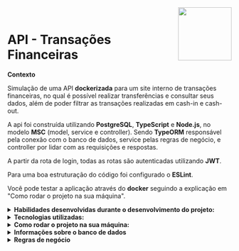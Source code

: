 <img width="120px" align="right" src="https://ng.cash/_nuxt/img/logo-ngcash-branco.88c5860.svg"/>  
<br/>
 <h1>API - Transações Financeiras</h1>
 
<p><strong>Contexto</strong></p>

Simulação de uma API <strong>dockerizada</strong> para um site interno de transações financeiras, no qual é possível realizar transferências e consultar seus dados, além de poder filtrar as transações realizadas em cash-in e cash-out. 

A api foi construída utilizando <strong>PostgreSQL</strong>, <strong>TypeScript</strong> e <strong>Node.js</strong>, no modelo <strong>MSC</strong> (model, service e controller).
Sendo <strong>TypeORM</strong> responsável pela conexão com o banco de dados, service pelas regras de negócio, e controller por lidar com as requisições e respostas.

A partir da rota de login, todas as rotas são autenticadas utilizando <strong>JWT</strong>.

Para uma boa estruturação do código foi configurado o <strong>ESLint</strong>.

Você pode testar a aplicação através do <strong>docker</strong> seguindo a explicação em "Como rodar o projeto na sua máquina".

<details>
 <summary><strong>Habilidades desenvolvidas durante o desenvolvimento do projeto:</strong></summary><br />
 
- :fire: **Organizar uma aplicação completa desde o primeiro passo**; :fire:
- Criar e modelar um banco de dados utilizando TypeORM;
- Estruturar uma aplicação em camadas;
- Delegar responsabilidades específicas para cada camada;
- Entender e aplicar os padrões REST;
-  :fire: **Criar aplicação dockerizada**; :fire:
- Utilizar Dotenv para as variáveis de ambiente secretas.

</details>


<details>
 <summary><strong>Tecnologias utilizadas:</strong></summary><br />
 <ul>
    <li>Typescript,</li>
    <li>Node.js,</li>
    <li>Nodemon,</li>
    <li>Express.js,</li>
    <li>Dotenv,</li>
    <li>PostgreSQL,</li>
    <li>TypeORM,</li>
    <li>JWT,</li>
    <li>Joi,</li>
    <li>Eslint,</li>
    <li>Express-async-errors,</li>
    <li>Bcrypt,</li>
    <li>Joi-password-complexity.</li>
</ul>

</details>

<details>
 
   <summary><strong>Como rodar o projeto na sua máquina:</strong></summary><br />
 
   <strong>:sparkles: Rodando com Docker</strong>
  
  >Clone o projeto em uma pasta/repositório git com o comando `git clone`
  
  - Caso não tenha o git instalado em sua máquina, você pode realizar a instalação através da [documentação](https://git-scm.com/book/pt-br/v2/Come%C3%A7ando-Instalando-o-Git)
  
  - Entre na pasta do projeto clonado
  
  > Rode os containers com o comando `docker-compose up -d`
  
  - Esse serviço irá inicializar dois containers chamados postgres(port: 5432) e ng-finance(port: 3000)
  
  > Use o comando `docker exec -it ng-finance bash`
  
  - Ele te dará acesso ao terminal interativo do container criado pelo compose, que está rodando em segundo plano.
  
  > Instale as dependências com `npm install`
  
  - Não é necessário editar o aquivo .env.example, o docker-compose já está com as variáveis de ambiente.
  
  > Para iniciar a aplicação: `npm start`
  
:eyes: **De olho nas dicas:** 
 
 - Para rodar o projeto desta forma, **obrigatóriamente** você deve ter o `Git`, o `Docker` e o `Docker-compose` instalados em seu computador.
 
</details>

<details>
 <summary><strong>Informações sobre o banco de dados</strong></summary><br />
 
 ![Captura de tela de 2022-11-22 17-53-57](https://user-images.githubusercontent.com/93014254/203419410-5edc71fd-d956-4b55-8eca-9a874e869716.png)
 
   <p>A imagem acima exemplifica o banco de dados e as relações entre as tabelas</p>
   
   - A tabela <strong>users</strong> possui informações sobre os usuários;
   - A tabela <strong>transactions</strong> possui informações das transações feita por cada usuário;
   - A tabela <strong>accounts</strong> possui informações da conta de cada usuário:
     Essa tabela possui um relacionamento N:1 com a tabela transactions, sendo assim, uma conta pode possuir várias transações, mas uma transação só pode ser feita por uma conta.
   
</details>

</details>

<details>
 <summary><strong>Regras de negócio</strong></summary><br />
   
  - Qualquer pessoa deverá poder utilizar a aplicação. Para isso, basta realizar o cadastro informando *username* e *password*.
- Deve-se garantir que cada *username* seja único e composto por, pelo menos, 3 caracteres.
- Deve-se garantir que a *password* seja composta por pelo menos 8 caracteres, um número e uma letra maiúscula. Lembre-se que ela deverá ser *hashada* ao ser armazenada no banco.
- Durante o processo de cadastro de um novo usuário, sua respectiva conta deverá ser criada automaticamente na tabela **Accounts** com um *balance* de R$ 100,00. É importante ressaltar que caso ocorra algum problema e o usuário não seja criado,  a tabela **Accounts** não deverá ser afetada.
- Todo usuário deverá conseguir logar na aplicação informando *username* e *password.* Caso o login seja bem-sucedido, um token JWT (com 24h de validade) deverá ser fornecido.
- Todo usuário logado (ou seja, que apresente um token válido) deverá ser capaz de visualizar seu próprio *balance* atual. Um usuário A não pode visualizar o *balance* de um usuário B, por exemplo.
- Todo usuário logado (ou seja, que apresente um token válido) deverá ser capaz de realizar um *cash-out* informando o *username* do usuário que sofrerá o *cash-in*), caso apresente *balance* suficiente para isso. Atente-se ao fato de que um usuário não deverá ter a possibilidade de realizar uma transferência para si mesmo.
- Toda nova transação bem-sucedida deverá ser registrada na tabela **Transactions**. Em casos de falhas transacionais, a tabela **Transactions** não deverá ser afetada.
- Todo usuário logado (ou seja, que apresente um token válido) deverá ser capaz de visualizar as transações financeiras (*cash-out* e *cash-in*) que participou. Caso o usuário não tenha participado de uma determinada transação, ele nunca poderá ter acesso à ela.
- Todo usuário logado (ou seja, que apresente um token válido) deverá ser capaz de filtrar as transações financeiras que participou por:
 > Transações de *cash-out;*
 
 > Transações de *cash-in.*
   
</details>
